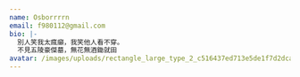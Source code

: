 ```yaml
---
name: Osborrrrn
email: f980112@gmail.com
bio: |-
  別人笑我太瘋癲，我笑他人看不穿。
  不見五陵豪傑墓，無花無酒鋤就田
avatar: /images/uploads/rectangle_large_type_2_c516437ed713e5de1f7d2dca8a20cd81.jpg
---
```

